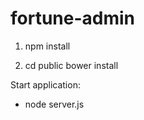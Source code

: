 fortune-admin
=============

1) npm install

2) cd public
   bower install

Start application:

- node server.js
